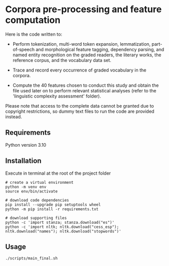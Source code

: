 # Corpora pre-processing and feature computation

Here is the code written to:

* Perform tokenization, multi-word token expansion, lemmatization, part-of-speech and morphological feature tagging, dependency parsing, and named entity recognition on the graded readers, the literary works, the reference corpus, and the vocabulary data set.

* Trace and record every occurrence of graded vocabulary in the corpora.

* Compute the 40 features chosen to conduct this study and obtain the file used later on to perform relevant statistical analyses (refer to the 'linguistic complexity assessment' folder).

Please note that access to the complete data cannot be granted due to copyright restrictions, so dummy text files to run the code are provided instead.

## Requirements

Python version 3.10

## Installation

Execute in terminal at the root of the project folder

```shell
# create a virtual environment
python -m venv env
source env/bin/activate

# download code dependencies
pip install --upgrade pip setuptools wheel
python -m pip install -r requirements.txt

# download supporting files
python -c 'import stanza; stanza.download("es")'
python -c 'import nltk; nltk.download("cess_esp"); nltk.download("names"); nltk.download("stopwords")'
```

## Usage

```shell
./scripts/main_final.sh
```
